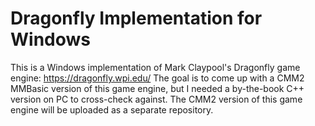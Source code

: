 # Dragonfly Implementation for Windows
This is a Windows implementation of Mark Claypool's Dragonfly game engine: https://dragonfly.wpi.edu/
The goal is to come up with a CMM2 MMBasic version of this game engine, but I needed a by-the-book C++ version on PC to cross-check against.
The CMM2 version of this game engine will be uploaded as a separate repository.

